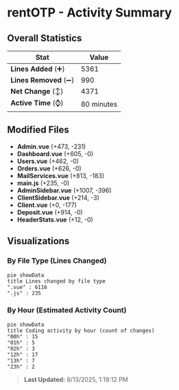# rentOTP - Activity Summary 

## Overall Statistics

| Stat                   | Value                                                             |
| ---------------------- | ----------------------------------------------------------------- |
| **Lines Added** (➕)   | 5361                                          |
| **Lines Removed** (➖) | 990                                        |
| **Net Change** (↕)    | 4371                |
| **Active Time** (⌚)   | 80 minutes |


## Modified Files
- **Admin.vue** (+473, -231)
- **Dashboard.vue** (+605, -0)
- **Users.vue** (+462, -0)
- **Orders.vue** (+626, -0)
- **MailServices.vue** (+813, -183)
- **main.js** (+235, -0)
- **AdminSidebar.vue** (+1007, -396)
- **ClientSidebar.vue** (+214, -3)
- **Client.vue** (+0, -177)
- **Deposit.vue** (+914, -0)
- **HeaderStats.vue** (+12, -0)

## Visualizations

### By File Type (Lines Changed)

```mermaid
pie showData
title Lines changed by file type
".vue" : 6116
".js" : 235
```

### By Hour (Estimated Activity Count)

```mermaid
pie showData
title Coding activity by hour (count of changes)
"00h" : 15
"01h" : 5
"02h" : 3
"12h" : 17
"13h" : 7
"23h" : 2
```


> **Last Updated:** 8/13/2025, 1:19:12 PM